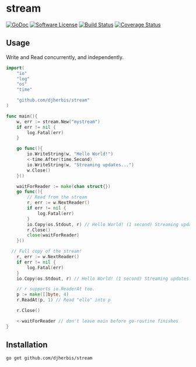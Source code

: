 stream 
==========

[![GoDoc](https://godoc.org/github.com/djherbis/stream?status.svg)](https://godoc.org/github.com/djherbis/stream)
[![Software License](https://img.shields.io/badge/license-MIT-brightgreen.svg)](LICENSE.txt)
[![Build Status](https://travis-ci.org/djherbis/stream.svg?branch=master)](https://travis-ci.org/djherbis/stream)
[![Coverage Status](https://coveralls.io/repos/djherbis/stream/badge.svg?branch=master)](https://coveralls.io/r/djherbis/stream?branch=master)

Usage
------------

Write and Read concurrently, and independently.

```go
import(
	"io"
	"log"
	"os"
	"time"

	"github.com/djherbis/stream"
)

func main(){
	w, err := stream.New("mystream")
	if err != nil {
		log.Fatal(err)
	}

	go func(){
		io.WriteString(w, "Hello World!")
		<-time.After(time.Second)
		io.WriteString(w, "Streaming updates...")
		w.Close()
	}()

	waitForReader := make(chan struct{})
	go func(){
		// Read from the stream
		r, err := w.NextReader()
		if err != nil {
			log.Fatal(err)
		}
		io.Copy(os.Stdout, r) // Hello World! (1 second) Streaming updates...
		r.Close()
		close(waitForReader)
	}()

  // Full copy of the stream!
	r, err := w.NextReader() 
	if err != nil {
		log.Fatal(err)
	}
	io.Copy(os.Stdout, r) // Hello World! (1 second) Streaming updates...

	// r supports io.ReaderAt too.
	p := make([]byte, 4)
	r.ReadAt(p, 1) // Read "ello" into p

	r.Close()

	<-waitForReader // don't leave main before go-routine finishes
}
```

Installation
------------
```sh
go get github.com/djherbis/stream
```
